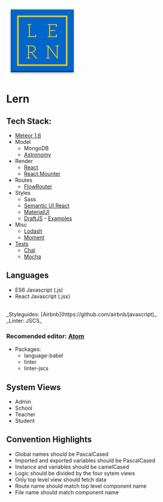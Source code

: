 ![Lern Logo](public/images/icons/mipmap-xxxhdpi/ic_launcher.png)

# Lern

## Tech Stack:
- [Meteor 1.6](https://guide.meteor.com/index.html)
- Model
  - MongoDB
  - [Astronomy](https://jagi.github.io/meteor-astronomy/v2)
- Render
  - [React](https://facebook.github.io/react/)
  - [React Mounter](https://github.com/kadirahq/react-mounter)
- Routes
  - [FlowRouter](https://github.com/kadirahq/flow-router)
- Styles
  - Sass
  - [Semantic UI React](https://react.semantic-ui.com/introduction)
  - [MaterialUI](http://www.material-ui.com)
  - [DraftJS](https://facebook.github.io/draft-js/) - [Examples](http://draftjs-examples.herokuapp.com/)
- Misc
  - [Lodash](https://lodash.com/)
  - [Moment](https://momentjs.com/)
- [Tests](https://guide.meteor.com/testing.html)
  - [Chai](http://chaijs.com/)
  - [Mocha](https://github.com/practicalmeteor/meteor-mocha)

## Languages
- ES6 Javascript (.js)
- React Javascript (.jsx)
<br>
_Styleguides: [Airbnb](https://github.com/airbnb/javascript)_
<br>
_Linter: JSCS_

### Recomended editor: [Atom](https://atom.io/)
- Packages:
  - language-babel
  - linter
  - linter-jscs

## System Views
- Admin
- School
- Teacher
- Student

## Convention Highlights
- Global names should be PascalCased
- Imported and exported variables should be PascalCased
- Instance and variables should be camelCased
- Logic should be divided by the four sytem views
- Only top level view should fetch data
- Route name should match top level component name
- File name should match component name
